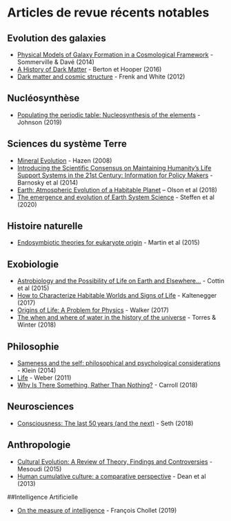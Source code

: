 # Articles de revue récents notables

## Evolution des galaxies

- [Physical Models of Galaxy Formation in a Cosmological Framework](https://arxiv.org/abs/1412.2712) - Sommerville & Davé (2014)
- [A History of Dark Matter](https://arxiv.org/pdf/1605.04909.pdf) - Berton et Hooper (2016)
- [Dark matter and cosmic structure](https://arxiv.org/abs/1210.0544) - Frenk and White (2012)

## Nucléosynthèse

- [Populating the periodic table: Nucleosynthesis of the elements](https://science.sciencemag.org/content/363/6426/474) - Johnson (2019)

## Sciences du système Terre

- [Mineral Evolution](https://hazen.carnegiescience.edu/sites/hazen.gl.ciw.edu/files/242-Hazen-AmMin-2008.pdf) - Hazen (2008)
- [Introducing the Scientific Consensus on Maintaining Humanity’s Life Support Systems in the 21st Century: Information for Policy Makers](https://journals.sagepub.com/doi/abs/10.1177/2053019613516290) - Barnosky et al (2014)
- [Earth: Atmospheric Evolution of a Habitable Planet](https://arxiv.org/ftp/arxiv/papers/1803/1803.05967.pdf) – Olson et al (2018)
- [The emergence and evolution of Earth System Science](https://www.nature.com/articles/s43017-019-0005-6?proof=trueHere) - Steffen et al (2020)

## Histoire naturelle

- [Endosymbiotic theories for eukaryote origin](https://royalsocietypublishing.org/doi/full/10.1098/rstb.2014.0330#d3e446) - Martin et al (2015)

## Exobiologie
- [Astrobiology and the Possibility of Life on Earth and Elsewhere…](https://link.springer.com/article/10.1007/s11214-015-0196-1) - Cottin et al (2015)
- [How to Characterize Habitable Worlds and Signs of Life](https://www.annualreviews.org/doi/abs/10.1146/annurev-astro-082214-122238) - Kaltenegger (2017)
- [Origins of Life: A Problem for Physics](https://arxiv.org/abs/1705.08073) - Walker (2017)
- [The when and where of water in the history of the universe](https://arxiv.org/pdf/1803.01452.pdf) - Torres & Winter (2018)

## Philosophie

- [Sameness and the self: philosophical and psychological considerations](https://www.frontiersin.org/articles/10.3389/fpsyg.2014.00029/full) - Klein (2014)
- [Life](https://plato.stanford.edu/entries/life/) - Weber (2011)
- [Why Is There Something, Rather Than Nothing?](https://arxiv.org/abs/1802.02231) - Carroll (2018)

## Neurosciences

- [Consciousness: The last 50 years (and the next)](https://journals.sagepub.com/doi/full/10.1177/2398212818816019) - Seth (2018)

## Anthropologie

- [Cultural Evolution: A Review of Theory, Findings and Controversies](https://static1.squarespace.com/static/5796624746c3c4b7ae13b2b2/t/57a1ebc0e58c6213276dc287/1470229441814/Mesoudi_EvolBiol_2015.pdf) - Mesoudi (2015)
- [Human cumulative culture: a comparative perspective](https://onlinelibrary.wiley.com/doi/abs/10.1111/brv.12053) - Dean et al (2013)

##Intelligence Artificielle

- [On the measure of intelligence](https://arxiv.org/abs/1911.01547) - François Chollet (2019)
